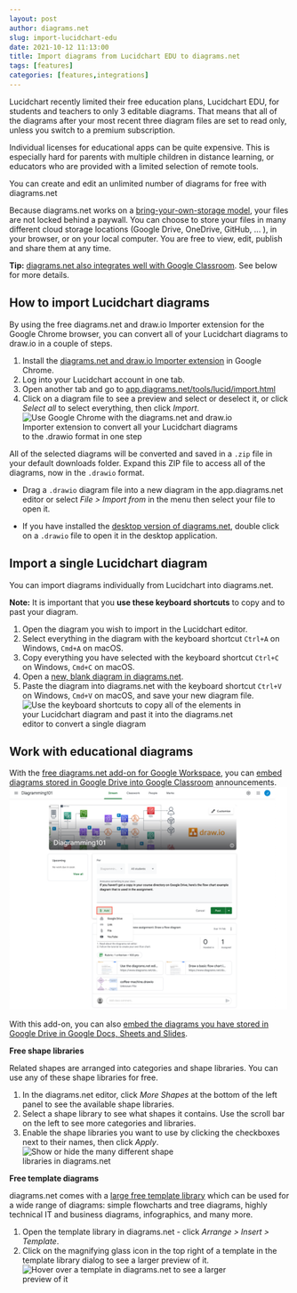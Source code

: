 ```yaml
---
layout: post
author: diagrams.net
slug: import-lucidchart-edu
date: 2021-10-12 11:13:00
title: Import diagrams from Lucidchart EDU to diagrams.net
tags: [features]
categories: [features,integrations]
---
```


Lucidchart recently limited their free education plans, Lucidchart EDU, for students and teachers to only 3 editable diagrams. That means that all of the diagrams after your most recent three diagram files are set to read only, unless you switch to a premium subscription. 

Individual licenses for educational apps can be quite expensive. This is especially hard for parents with multiple children in distance learning, or educators who are provided with a limited selection of remote tools.

You can create and edit an unlimited number of diagrams for free with diagrams.net

Because diagrams.net works on a [bring-your-own-storage model](/blog/secure-diagramming-storage.html), your files are not locked behind a paywall. You can choose to store your files in many different cloud storage locations (Google Drive, OneDrive, GitHub, ... ), in your browser, or on your local computer. You are free to view, edit, publish and share them at any time. 

**Tip:** [diagrams.net also integrates well with Google Classroom](/blog/google-classroom-diagrams.html). See below for more details.

## How to import Lucidchart diagrams

By using the free diagrams.net and draw.io Importer extension for the Google Chrome browser, you can convert all of your Lucidchart diagrams to draw.io in a couple of steps. 

1. Install the [diagrams.net and draw.io Importer extension](https://chrome.google.com/webstore/detail/diagramsnet-and-drawio-im/cnoplimhpndhhhnmoigbanpjeghjpohi) in Google Chrome.
2. Log into your Lucidchart account in one tab. 
3. Open another tab and go to [app.diagrams.net/tools/lucid/import.html](https://app.diagrams.net/tools/lucid/import.html)
4. Click on a diagram file to see a preview and select or deselect it, or click _Select all_ to select everything, then click _Import_. 
<br /><img src="/assets/img/blog/lucidchart-chrome-importer.gif" style="width=100%;max-width:400px;height:auto;" alt="Use Google Chrome with the diagrams.net and draw.io Importer extension to convert all your Lucidchart diagrams to the .drawio format in one step">

All of the selected diagrams will be converted and saved in a ``.zip`` file in your default downloads folder. Expand this ZIP file to access all of the diagrams, now in the ``.drawio`` format. 

* Drag a ``.drawio`` diagram file into a new diagram in the app.diagrams.net editor or select _File > Import from_ in the menu then select your file to open it.

* If you have installed the [desktop version of diagrams.net](https://get.diagrams.net/), double click on a ``.drawio`` file to open it in the desktop application.

## Import a single Lucidchart diagram

You can import diagrams individually from Lucidchart into diagrams.net. 

**Note:** It is important that you **use these keyboard shortcuts** to copy and to past your diagram.

1. Open the diagram you wish to import in the Lucidchart editor.
2. Select everything in the diagram with the keyboard shortcut ``Ctrl+A`` on Windows, ``Cmd+A`` on macOS.
3. Copy everything you have selected with the keyboard shortcut ``Ctrl+C`` on Windows, ``Cmd+C`` on macOS. 
4. Open a [new, blank diagram in diagrams.net](https://app.diagrams.net/?splash=0).
5. Paste the diagram into diagrams.net with the keyboard shortcut ``Ctrl+V`` on Windows, ``Cmd+V`` on macOS, and save your new diagram file. 
<br /><img src="/assets/img/blog/lucidchart-import-copy-paste.gif" style="width=100%;max-width:400px;height:auto;" alt="Use the keyboard shortcuts to copy all of the elements in your Lucidchart diagram and past it into the diagrams.net editor to convert a single diagram">

## Work with educational diagrams

With the [free diagrams.net add-on for Google Workspace](https://workspace.google.com/marketplace/app/diagramsnet/671128082532), you can [embed diagrams stored in Google Drive into Google Classroom](/blog/google-classroom-diagrams.html) announcements.
<br /><img src="/assets/img/blog/google-classroom-attach-diagram-announcement.png" style="width=100%;max-width:500px;height:auto;" alt="Attach a diagram file to an announcement in Google Classroom">

With this add-on, you can also [embed the diagrams you have stored in Google Drive in Google Docs, Sheets and Slides](/doc/faq/google-docs-diagrams.html). 

**Free shape libraries**

Related shapes are arranged into categories and shape libraries. You can use any of these shape libraries for free. 

1. In the diagrams.net editor, click _More Shapes_ at the bottom of the left panel to see the available shape libraries. 
2. Select a shape library to see what shapes it contains. Use the scroll bar on the left to see more categories and libraries.
3. Enable the shape libraries you want to use by clicking the checkboxes next to their names, then click _Apply_.
<br /><img src="/assets/img/blog/shape-library-dialog.png" style="width=100%;max-width:300px;height:auto;" alt="Show or hide the many different shape libraries in diagrams.net">

**Free template diagrams**

diagrams.net comes with a [large free template library](/blog/template-diagrams.html) which can be used for a wide range of diagrams: simple flowcharts and tree diagrams, highly technical IT and business diagrams, infographics, and many more.

1. Open the template library in diagrams.net - click _Arrange > Insert > Template_.
2. Click on the magnifying glass icon in the top right of a template in the template library dialog to see a larger preview of it.
<br /><img src="/assets/img/blog/template-library-preview.png" style="width=100%;max-width:400px;height:auto;" alt="Hover over a template in diagrams.net to see a larger preview of it">

